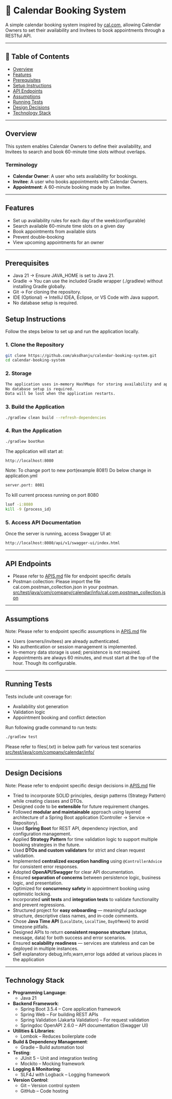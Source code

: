 
# 📅 Calendar Booking System

A simple calendar booking system inspired by [cal.com](https://cal.com), allowing Calendar Owners to set their availability and Invitees to book appointments through a RESTful API.

---

## 🧾 Table of Contents

- [Overview](#Overview)
- [Features](#Features)
- [Prerequisites](#Prerequisites)
- [Setup Instructions](#Setup-Instructions)
- [API Endpoints](#api-endpoints)
- [Assumptions](#overall-assumptions)
- [Running Tests](#running-tests)
- [Design Decisions](#design-decisions)
- [Technology Stack](#technology-stack)

---

## Overview

This system enables Calendar Owners to define their availability, and Invitees to search and book 60-minute time slots without overlaps.

### Terminology

- **Calendar Owner**: A user who sets availability for bookings.
- **Invitee**: A user who books appointments with Calendar Owners.
- **Appointment**: A 60-minute booking made by an Invitee.

---

## Features

- Set up availability rules for each day of the week(configurable)
- Search available 60-minute time slots on a given day
- Book appointments from available slots
- Prevent double-booking
- View upcoming appointments for an owner

---

## Prerequisites
- Java 21 → Ensure JAVA_HOME is set to Java 21.
- Gradle → You can use the included Gradle wrapper (./gradlew) without installing Gradle globally.
- Git → For cloning the repository.
- IDE (Optional) → IntelliJ IDEA, Eclipse, or VS Code with Java support.
- No database setup is required.

## Setup Instructions

Follow the steps below to set up and run the application locally.

### 1. Clone the Repository
```bash
git clone https://github.com/aksdhanju/calendar-booking-system.git
cd calendar-booking-system
```

### 2. Storage
```bash
The application uses in-memory HashMaps for storing availability and appointment data.
No database setup is required.
Data will be lost when the application restarts.
```

### 3. Build the Application

```bash
./gradlew clean build --refresh-dependencies
```

### 4. Run the Application

```bash
./gradlew bootRun
```
The application will start at:
```bash
http://localhost:8080
```
Note: To change port to new port(example 8081)
Do below change in application.yml
```bash
server.port: 8081
```

To kill current process running on port 8080
```bash
lsof -i:8080
kill -9 {process_id}
```

### 5. Access API Documentation

Once the server is running, access Swagger UI at:

```
http://localhost:8080/api/v1/swagger-ui/index.html
```

---
## API Endpoints

- Please refer to [APIS.md](./APIS.md) file for endpoint specific details
- Postman collection: Please import the file cal.com.postman_collection.json in your postman. 
<a href="https://github.com/aksdhanju/calendar-booking-system/blob/main/src/test/java/com/company/calendar/info/cal.com.postman_collection.json" target="_blank">src/test/java/com/company/calendar/info/cal.com.postman_collection.json</a>

---

## Assumptions
Note: Please refer to endpoint specific assumptions in [APIS.md](./APIS.md) file

- Users (owners/invitees) are already authenticated.
- No authentication or session management is implemented.
- In-memory data storage is used; persistence is not required.
- Appointments are always 60 minutes, and must start at the top of the hour. Though its configurable.

---

## Running Tests

Tests include unit coverage for:
- Availability slot generation
- Validation logic
- Appointment booking and conflict detection

Run following gradle command to run tests:
```bash
./gradlew test
```

Please refer to files(.txt) in below path for various test scenarios
<a href="https://github.com/aksdhanju/calendar-booking-system/tree/main/src/test/java/com/company/calendar/info" target="_blank">src/test/java/com/company/calendar/info/</a>

---

## Design Decisions
Note: Please refer to endpoint specific design decisions in [APIS.md](./APIS.md) file

- Tried to incorporate SOLID principles, design patterns (Strategy Pattern) while creating classes and DTOs.
- Designed code to be **extensible** for future requirement changes.
- Followed **modular and maintainable** approach using layered architecture of a Spring Boot application (Controller → Service → Repository).
- Used **Spring Boot** for REST API, dependency injection, and configuration management.
- Applied **Strategy Pattern** for time validation logic to support multiple booking strategies in the future.
- Used **DTOs and custom validators** for strict and clean request validation.
- Implemented **centralized exception handling** using `@ControllerAdvice` for consistent error responses.
- Adopted **OpenAPI/Swagger** for clear API documentation.
- Ensured **separation of concerns** between persistence logic, business logic, and presentation.
- Optimized for **concurrency safety** in appointment booking using optimistic locking.
- Incorporated **unit tests** and **integration tests** to validate functionality and prevent regressions.
- Structured project for **easy onboarding** — meaningful package structure, descriptive class names, and in-code comments.
- Chose **Java Time API** (`LocalDate`, `LocalTime`, `DayOfWeek`) to avoid timezone pitfalls.
- Designed APIs to return **consistent response structure** (status, message, data) for both success and error scenarios.
- Ensured **scalability readiness** — services are stateless and can be deployed in multiple instances.
- Self explanatory debug,info,warn,error logs added at various places in the application

---

## Technology Stack

- **Programming Language**:
    - Java 21
- **Backend Framework**:
    - Spring Boot 3.5.4 – Core application framework
    - Spring Web – For building REST APIs
    - Spring Validation (Jakarta Validation) – For request validation
    - Springdoc OpenAPI 2.6.0 – API documentation (Swagger UI)
- **Utilities & Libraries**:
    - Lombok – Reduces boilerplate code
- **Build & Dependency Management**:
    - Gradle – Build automation tool
- **Testing**:
    - JUnit 5 – Unit and integration testing
    - Mockito – Mocking framework
- **Logging & Monitoring**:
  - SLF4J with Logback – Logging framework
- **Version Control**:
  - Git – Version control system 
  - GitHub – Code hosting